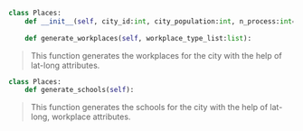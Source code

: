 

```python
class Places:
    def __init__(self, city_id:int, city_population:int, n_process:int=1):
    
    def generate_workplaces(self, workplace_type_list:list):
```
> This function generates the workplaces for the city with the help of lat-long attributes.


```python
class Places:
    def generate_schools(self):
```
> This function generates the schools for the city with the help of lat-long, workplace attributes.